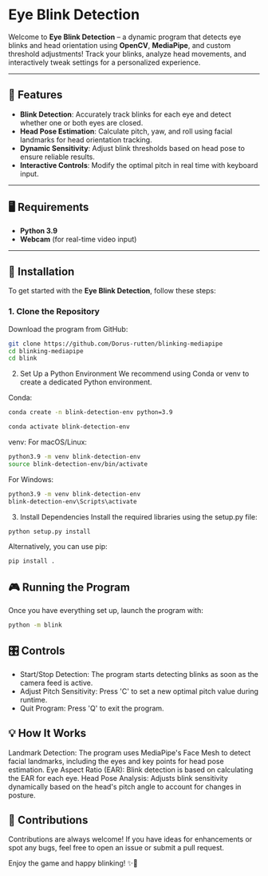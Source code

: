 # Eye Blink Detection

Welcome to **Eye Blink Detection** – a dynamic program that detects eye blinks and head orientation using **OpenCV**, **MediaPipe**, and custom threshold adjustments! Track your blinks, analyze head movements, and interactively tweak settings for a personalized experience.

---

## 🌟 Features

- **Blink Detection**: Accurately track blinks for each eye and detect whether one or both eyes are closed.
- **Head Pose Estimation**: Calculate pitch, yaw, and roll using facial landmarks for head orientation tracking.
- **Dynamic Sensitivity**: Adjust blink thresholds based on head pose to ensure reliable results.
- **Interactive Controls**: Modify the optimal pitch in real time with keyboard input.

---

## 🖥️ Requirements

- **Python 3.9**
- **Webcam** (for real-time video input)

---

## 🚀 Installation

To get started with the **Eye Blink Detection**, follow these steps:

### 1. Clone the Repository

Download the program from GitHub:

```bash
git clone https://github.com/Dorus-rutten/blinking-mediapipe
cd blinking-mediapipe
cd blink
```
2. Set Up a Python Environment
We recommend using Conda or venv to create a dedicated Python environment.

Conda:
```bash
conda create -n blink-detection-env python=3.9
```
```bash
conda activate blink-detection-env
```
venv:
For macOS/Linux:

```bash
python3.9 -m venv blink-detection-env
source blink-detection-env/bin/activate
```
For Windows:

```bash
python3.9 -m venv blink-detection-env
blink-detection-env\Scripts\activate
```
3. Install Dependencies
Install the required libraries using the setup.py file:

```bash
python setup.py install
```
Alternatively, you can use pip:

```bash
pip install .
```
## 🎮 Running the Program
Once you have everything set up, launch the program with:

```bash
python -m blink
```
## 🎛️ Controls
- Start/Stop Detection: The program starts detecting blinks as soon as the camera feed is active.
- Adjust Pitch Sensitivity: Press 'C' to set a new optimal pitch value during runtime.
- Quit Program: Press 'Q' to exit the program.
## 💡 How It Works
Landmark Detection: The program uses MediaPipe's Face Mesh to detect facial landmarks, including the eyes and key points for head pose estimation.
Eye Aspect Ratio (EAR): Blink detection is based on calculating the EAR for each eye.
Head Pose Analysis: Adjusts blink sensitivity dynamically based on the head's pitch angle to account for changes in posture.
## 💬 Contributions
Contributions are always welcome! If you have ideas for enhancements or spot any bugs, feel free to open an issue or submit a pull request.

Enjoy the game and happy blinking! ✨👀
